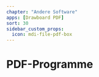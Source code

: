 ```yaml
---
chapter: "Andere Software"
apps: [Drawboard PDF]
sort: 30
sidebar_custom_props:
  icon: mdi-file-pdf-box
---
```


# PDF-Programme



<Features/>